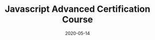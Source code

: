 ---
title: Javascript Advanced Certification Course
date: '2020-05-14'
skills:
  - Javascript
issuer: Google
courseRelease: ''
imageUrl: ''
certificateUrl: https://drive.google.com/file/d/1Mk7kpuo3JrJEHAABI7aYSSE3TsJeIhx2/view
---